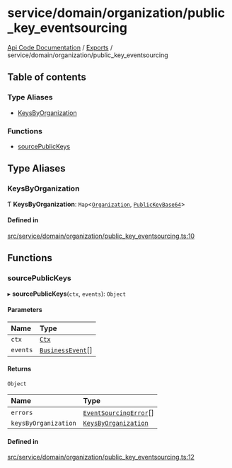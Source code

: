# service/domain/organization/public\_key\_eventsourcing
 
[Api Code Documentation](../README.md) / [Exports](../modules.md) / service/domain/organization/public\_key\_eventsourcing

## Table of contents

### Type Aliases

- [KeysByOrganization](service_domain_organization_public_key_eventsourcing.md#keysbyorganization)

### Functions

- [sourcePublicKeys](service_domain_organization_public_key_eventsourcing.md#sourcepublickeys)

## Type Aliases

### KeysByOrganization

Ƭ **KeysByOrganization**: `Map`\<[`Organization`](service_domain_organization_public_key.md#organization), [`PublicKeyBase64`](service_domain_organization_public_key.md#publickeybase64)\>

#### Defined in

[src/service/domain/organization/public_key_eventsourcing.ts:10](https://github.com/openkfw/TruBudget/blob/965031f/api/src/service/domain/organization/public_key_eventsourcing.ts#L10)

## Functions

### sourcePublicKeys

▸ **sourcePublicKeys**(`ctx`, `events`): `Object`

#### Parameters

| Name | Type |
| :------ | :------ |
| `ctx` | [`Ctx`](../interfaces/lib_ctx.Ctx.md) |
| `events` | [`BusinessEvent`](service_domain_business_event.md#businessevent)[] |

#### Returns

`Object`

| Name | Type |
| :------ | :------ |
| `errors` | [`EventSourcingError`](../classes/service_domain_errors_event_sourcing_error.EventSourcingError.md)[] |
| `keysByOrganization` | [`KeysByOrganization`](service_domain_organization_public_key_eventsourcing.md#keysbyorganization) |

#### Defined in

[src/service/domain/organization/public_key_eventsourcing.ts:12](https://github.com/openkfw/TruBudget/blob/965031f/api/src/service/domain/organization/public_key_eventsourcing.ts#L12)
